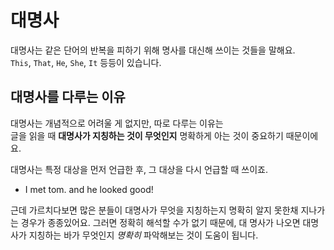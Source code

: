 # 대명사
대명사는 같은 단어의 반복을 피하기 위해 명사를 대신해 쓰이는 것들을 말해요.<br>
`This`, `That`, `He`, `She`, `It` 등등이 있습니다.

## 대명사를 다루는 이유
대명사는 개념적으로 어려울 게 없지만, 따로 다루는 이유는<br>
글을 읽을 때 **대명사가 지칭하는 것이 무엇인지** 명확하게 아는 것이 중요하기 때문이에요.<br>

대명사는 특정 대상을 먼저 언급한 후, 그 대상을 다시 언급할 때 쓰이죠.<br>
- I met tom. and he looked good!

근데 가르치다보면 많은 분들이 대명사가 무엇을 지칭하는지 명확히 알지 못한채 지나가는 경우가 종종있어요.
그러면 정확히 해석할 수가 없기 때문에, 대 명사가 나오면 대명사가 지칭하는 바가 무엇인지 *명확히* 파악해보는 것이 도움이 됩니다.
